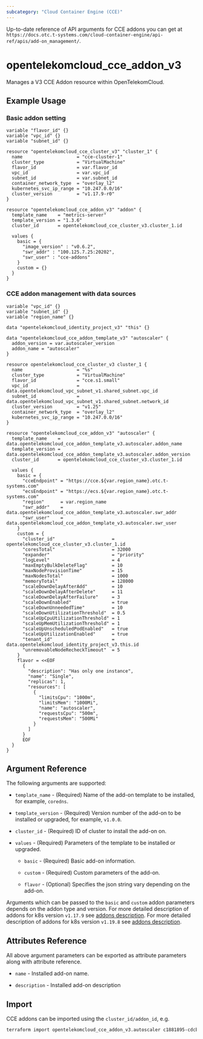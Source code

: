 ```yaml
---
subcategory: "Cloud Container Engine (CCE)"
---
```


Up-to-date reference of API arguments for CCE addons you can get at
`https://docs.otc.t-systems.com/cloud-container-engine/api-ref/apis/add-on_management/`.

# opentelekomcloud_cce_addon_v3

Manages a V3 CCE Addon resource within OpenTelekomCloud.

## Example Usage

### Basic addon setting

```hcl
variable "flavor_id" {}
variable "vpc_id" {}
variable "subnet_id" {}

resource "opentelekomcloud_cce_cluster_v3" "cluster_1" {
  name                    = "cce-cluster-1"
  cluster_type            = "VirtualMachine"
  flavor_id               = var.flavor_id
  vpc_id                  = var.vpc_id
  subnet_id               = var.subnet_id
  container_network_type  = "overlay_l2"
  kubernetes_svc_ip_range = "10.247.0.0/16"
  cluster_version         = "v1.17.9-r0"
}

resource "opentelekomcloud_cce_addon_v3" "addon" {
  template_name    = "metrics-server"
  template_version = "1.3.6"
  cluster_id       = opentelekomcloud_cce_cluster_v3.cluster_1.id

  values {
    basic = {
      "image_version" : "v0.6.2",
      "swr_addr" : "100.125.7.25:20202",
      "swr_user" : "cce-addons"
    }
    custom = {}
  }
}
```

### CCE addon management with data sources

```hcl
variable "vpc_id" {}
variable "subnet_id" {}
variable "region_name" {}

data "opentelekomcloud_identity_project_v3" "this" {}

data "opentelekomcloud_cce_addon_template_v3" "autoscaler" {
  addon_version = var.autoscaler_version
  addon_name = "autoscaler"
}

resource opentelekomcloud_cce_cluster_v3 cluster_1 {
  name                    = "%s"
  cluster_type            = "VirtualMachine"
  flavor_id               = "cce.s1.small"
  vpc_id                  = data.opentelekomcloud_vpc_subnet_v1.shared_subnet.vpc_id
  subnet_id               = data.opentelekomcloud_vpc_subnet_v1.shared_subnet.network_id
  cluster_version         = "v1.25"
  container_network_type  = "overlay_l2"
  kubernetes_svc_ip_range = "10.247.0.0/16"
}

resource "opentelekomcloud_cce_addon_v3" "autoscaler" {
  template_name    = data.opentelekomcloud_cce_addon_template_v3.autoscaler.addon_name
  template_version = data.opentelekomcloud_cce_addon_template_v3.autoscaler.addon_version
  cluster_id       = opentelekomcloud_cce_cluster_v3.cluster_1.id

  values {
    basic = {
      "cceEndpoint" = "https://cce.${var.region_name}.otc.t-systems.com"
      "ecsEndpoint" = "https://ecs.${var.region_name}.otc.t-systems.com"
      "region"      = var.region_name
      "swr_addr"    = data.opentelekomcloud_cce_addon_template_v3.autoscaler.swr_addr
      "swr_user"    = data.opentelekomcloud_cce_addon_template_v3.autoscaler.swr_user
    }
    custom = {
      "cluster_id"                     = opentelekomcloud_cce_cluster_v3.cluster_1.id
      "coresTotal"                     = 32000
      "expander"                       = "priority"
      "logLevel"                       = 4
      "maxEmptyBulkDeleteFlag"         = 10
      "maxNodeProvisionTime"           = 15
      "maxNodesTotal"                  = 1000
      "memoryTotal"                    = 128000
      "scaleDownDelayAfterAdd"         = 10
      "scaleDownDelayAfterDelete"      = 11
      "scaleDownDelayAfterFailure"     = 3
      "scaleDownEnabled"               = true
      "scaleDownUnneededTime"          = 10
      "scaleDownUtilizationThreshold"  = 0.5
      "scaleUpCpuUtilizationThreshold" = 1
      "scaleUpMemUtilizationThreshold" = 1
      "scaleUpUnscheduledPodEnabled"   = true
      "scaleUpUtilizationEnabled"      = true
      "tenant_id"                      = data.opentelekomcloud_identity_project_v3.this.id
      "unremovableNodeRecheckTimeout"  = 5
    }
    flavor = <<EOF
      {
        "description": "Has only one instance",
        "name": "Single",
        "replicas": 1,
        "resources": [
          {
            "limitsCpu": "1000m",
            "limitsMem": "1000Mi",
            "name": "autoscaler",
            "requestsCpu": "500m",
            "requestsMem": "500Mi"
          }
        ]
      }
      EOF
  }
}

```

## Argument Reference

The following arguments are supported:

* `template_name` - (Required) Name of the add-on template to be installed, for example, `coredns`.

* `template_version` - (Required) Version number of the add-on to be installed or upgraded, for example, `v1.0.0`.

* `cluster_id` - (Required) ID of cluster to install the add-on on.

* `values` - (Required) Parameters of the template to be installed or upgraded.

    * `basic` - (Required) Basic add-on information.

    * `custom` - (Required) Custom parameters of the add-on.

    * `flavor` - (Optional) Specifies the json string vary depending on the add-on.

Arguments which can be passed to the `basic` and `custom` addon parameters depends on the addon type and version.
For more detailed description of addons for k8s version `v1.17.9` see [addons description](https://github.com/opentelekomcloud/terraform-provider-opentelekomcloud/blob/devel/opentelekomcloud/services/cce/addon-templates-v1.17.9.md).
For more detailed description of addons for k8s version `v1.19.8` see [addons description](https://github.com/opentelekomcloud/terraform-provider-opentelekomcloud/blob/devel/opentelekomcloud/services/cce/addon-templates-v1.19.8.md).

## Attributes Reference

All above argument parameters can be exported as attribute parameters along with attribute reference.

* `name` - Installed add-on name.

* `description` - Installed add-on description


## Import

CCE addons can be imported using the `cluster_id/addon_id`, e.g.

```sh
terraform import opentelekomcloud_cce_addon_v3.autoscaler c1881895-cdcb-4d23-96cb-032e6a3ee667/ea257959-eeb1-4c10-8d33-26f0409a755d
```
